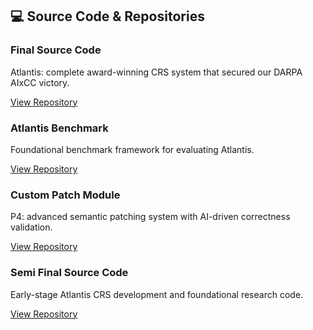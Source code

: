 ## 💻 Source Code & Repositories

<div class="grid grid-cols-1 md:grid-cols-2 lg:grid-cols-3 gap-6 mb-12">

<div class="glass-card p-6 group border border-gray-200/20 dark:border-gray-700/30 flex flex-col h-full">
  <div class="flex items-center mb-4">
    <i class="fa-solid fa-trophy text-2xl text-amber-500 mr-3"></i>
    <h3 class="text-lg font-bold text-gray-900 dark:text-white">Final Source Code</h3>
  </div>
  <p class="text-gray-600 dark:text-gray-300 mb-4 flex-grow">Atlantis: complete award-winning CRS system that secured our DARPA AIxCC victory.</p>
  <div class="mt-auto">
    <a href="https://github.com/Team-Atlanta/aixcc-afc-atlantis" target="_blank" rel="noopener" class="btn btn-outline-primary btn-sm hover:bg-gradient-modern hover:text-white hover:border-transparent transition-all duration-300 inline-flex items-center">
      View Repository
      <i class="fa fa-external-link ml-2 text-xs"></i>
    </a>
  </div>
</div>

<div class="glass-card p-6 group border border-gray-200/20 dark:border-gray-700/30 flex flex-col h-full">
  <div class="flex items-center mb-4">
    <i class="fa-solid fa-database text-2xl text-indigo-500 mr-3"></i>
    <h3 class="text-lg font-bold text-gray-900 dark:text-white">Atlantis Benchmark</h3>
  </div>
  <p class="text-gray-600 dark:text-gray-300 mb-4 flex-grow">Foundational benchmark framework for evaluating Atlantis.</p>
  <div class="mt-auto">
    <a href="https://github.com/Team-Atlanta/aixcc-afc-benchmark" target="_blank" rel="noopener" class="btn btn-outline-primary btn-sm hover:bg-gradient-modern hover:text-white hover:border-transparent transition-all duration-300 inline-flex items-center">
      View Repository
      <i class="fa fa-external-link ml-2 text-xs"></i>
    </a>
  </div>
</div>

<div class="glass-card p-6 group border border-gray-200/20 dark:border-gray-700/30 flex flex-col h-full">
  <div class="flex items-center mb-4">
    <i class="fa-solid fa-wrench text-2xl text-purple-500 mr-3"></i>
    <h3 class="text-lg font-bold text-gray-900 dark:text-white">Custom Patch Module</h3>
  </div>
  <p class="text-gray-600 dark:text-gray-300 mb-4 flex-grow">P4: advanced semantic patching system with AI-driven correctness validation.</p>
  <div class="mt-auto">
    <a href="https://github.com/Team-Atlanta/aixcc-afc-p4" target="_blank" rel="noopener" class="btn btn-outline-primary btn-sm hover:bg-gradient-modern hover:text-white hover:border-transparent transition-all duration-300 inline-flex items-center">
      View Repository
      <i class="fa fa-external-link ml-2 text-xs"></i>
    </a>
  </div>
</div>

<div class="glass-card p-6 group border border-gray-200/20 dark:border-gray-700/30 flex flex-col h-full">
  <div class="flex items-center mb-4">
    <i class="fa-solid fa-medal text-2xl text-gold-500 mr-3"></i>
    <h3 class="text-lg font-bold text-gray-900 dark:text-white">Semi Final Source Code</h3>
  </div>
  <p class="text-gray-600 dark:text-gray-300 mb-4 flex-grow">Early-stage Atlantis CRS development and foundational research code.</p>
  <div class="mt-auto">
    <a href="https://github.com/Team-Atlanta/aixcc-asc-atlantis" target="_blank" rel="noopener" class="btn btn-outline-primary btn-sm hover:bg-gradient-modern hover:text-white hover:border-transparent transition-all duration-300 inline-flex items-center">
      View Repository
      <i class="fa fa-external-link ml-2 text-xs"></i>
    </a>
  </div>
</div>

</div>



